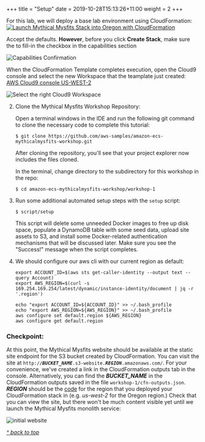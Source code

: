 +++
title = "Setup"
date = 2019-10-28T15:13:26+11:00
weight = 2
+++

For this lab, we will deploy a base lab environment using CloudFormation: [![Launch Mythical Mysfits Stack into Oregon with CloudFormation](/images/ecs-fargate/deploy-to-aws.png)](https://console.aws.amazon.com/cloudformation/home?region=us-west-2#/stacks/new?stackName=mysfits-fargate&templateURL=https://s3.amazonaws.com/mythical-mysfits-website/fargate/core.yml)


Accept the defaults. **However**, before you click **Create Stack**, make sure the to fill-in the checkbox in the capabilities section

![Capabilities Confirmation](/images/ecs-fargate/capabilities.png)

When the CloudFormation Template completes execution, open the Cloud9 console and select the new Workspace that the teamplate just created: [AWS Cloud9 console US-WEST-2](https://us-west-2.console.aws.amazon.com/cloud9/home?region=us-west-2)

![Select the right Cloud9 Workspace](/images/ecs-fargate/pickide.png)

2. Clone the Mythical Mysfits Workshop Repository:

    Open a terminal windows in the IDE and run the following git command to clone the necessary code to complete this tutorial:

    ```
    $ git clone https://github.com/aws-samples/amazon-ecs-mythicalmysfits-workshop.git
    ```

    After cloning the repository, you'll see that your project explorer now includes the files cloned.

    In the terminal, change directory to the subdirectory for this workshop in the repo:

    ```
    $ cd amazon-ecs-mythicalmysfits-workshop/workshop-1
    ```

3. Run some additional automated setup steps with the `setup` script:

    ```
    $ script/setup
    ```

    This script will delete some unneeded Docker images to free up disk space, populate a DynamoDB table with some seed data, upload site assets to S3, and install some Docker-related authentication mechanisms that will be discussed later. Make sure you see the "Success!" message when the script completes.

4. We should configure our aws cli with our current region as default:

    ```
    export ACCOUNT_ID=$(aws sts get-caller-identity --output text --query Account)
    export AWS_REGION=$(curl -s 169.254.169.254/latest/dynamic/instance-identity/document | jq -r '.region')

    echo "export ACCOUNT_ID=${ACCOUNT_ID}" >> ~/.bash_profile
    echo "export AWS_REGION=${AWS_REGION}" >> ~/.bash_profile
    aws configure set default.region ${AWS_REGION}
    aws configure get default.region
    ```

### Checkpoint:
At this point, the Mythical Mysfits website should be available at the static site endpoint for the S3 bucket created by CloudFormation. You can visit the site at <code>http://<b><i>BUCKET_NAME</i></b>.s3-website.<b><i>REGION</i></b>.amazonaws.com/</code>. For your convenience, we've created a link in the CloudFormation outputs tab in the console. Alternatively, you can find the ***BUCKET_NAME*** in the CloudFormation outputs saved in the file `workshop-1/cfn-outputs.json`. ***REGION*** should be the [code](https://docs.aws.amazon.com/general/latest/gr/rande.html#s3_region) for the region that you deployed your CloudFormation stack in (e.g. <i>us-west-2</i> for the Oregon region.) Check that you can view the site, but there won't be much content visible yet until we launch the Mythical Mysfits monolith service:

![initial website](/images/00-website.png)

[*^ back to top*](#monolith-to-microservices-with-docker-and-aws-fargate)
